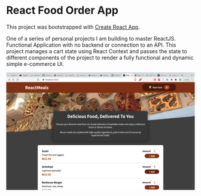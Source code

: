 
# React Food Order App

This project was bootstrapped with [Create React App](https://github.com/facebookincubator/create-react-app).

One of a series of personal projects I am building to master ReactJS.
Functional Application with no backend or connection to an API.
This project manages a cart state using React Context and passes the state to different components of the project to render a fully functional and dynamic simple e-commerce UI.


![Logo](https://raw.githubusercontent.com/Promise111/React-Food-Order-App/master/src/assets/food-order-app.png)

